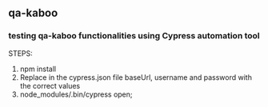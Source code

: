 ## qa-kaboo
### testing qa-kaboo functionalities using Cypress automation tool
STEPS:
1. npm install 
2. Replace in the cypress.json file baseUrl, username and password with the correct values
3. node_modules/.bin/cypress open;


